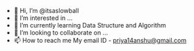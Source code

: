 - 👋 Hi, I’m @itsaslowball
- 👀 I’m interested in ...
- 🌱 I’m currently learning Data Structure and Algorithm
- 💞️ I’m looking to collaborate on ...
- 📫 How to reach me My email ID -  priya14anshu@gmail.com

<!---
itsaslowball/itsaslowball is a ✨ special ✨ repository because its `README.md` (this file) appears on your GitHub profile.
You can click the Preview link to take a look at your changes.
--->
